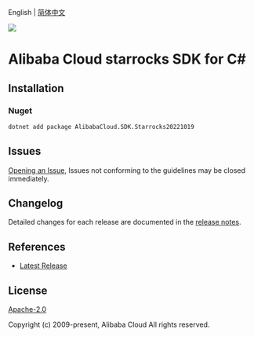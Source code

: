 English | [简体中文](README-CN.md)

![](https://aliyunsdk-pages.alicdn.com/icons/AlibabaCloud.svg)

# Alibaba Cloud starrocks SDK for C#

## Installation

### Nuget

```bash
dotnet add package AlibabaCloud.SDK.Starrocks20221019
```

## Issues

[Opening an Issue](https://github.com/aliyun/alibabacloud-csharp-sdk/issues/new), Issues not conforming to the guidelines may be closed immediately.

## Changelog

Detailed changes for each release are documented in the [release notes](./ChangeLog.md).

## References

* [Latest Release](https://github.com/aliyun/alibabacloud-csharp-sdk/)

## License

[Apache-2.0](http://www.apache.org/licenses/LICENSE-2.0)

Copyright (c) 2009-present, Alibaba Cloud All rights reserved.
